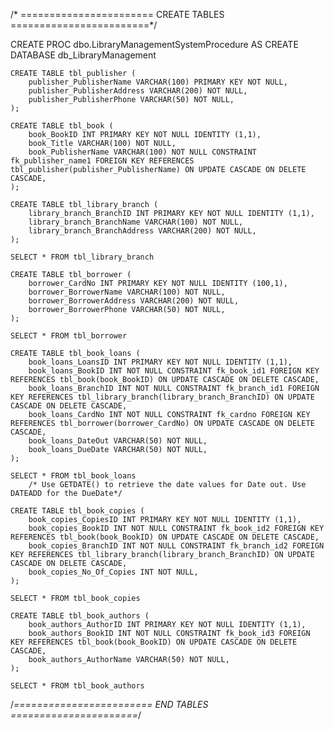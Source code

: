 /* ======================= CREATE TABLES ========================*/

CREATE PROC dbo.LibraryManagementSystemProcedure
AS
CREATE DATABASE db_LibraryManagement

	CREATE TABLE tbl_publisher (
		publisher_PublisherName VARCHAR(100) PRIMARY KEY NOT NULL,
		publisher_PublisherAddress VARCHAR(200) NOT NULL,
		publisher_PublisherPhone VARCHAR(50) NOT NULL,
	);

	CREATE TABLE tbl_book (
		book_BookID INT PRIMARY KEY NOT NULL IDENTITY (1,1),
		book_Title VARCHAR(100) NOT NULL,
		book_PublisherName VARCHAR(100) NOT NULL CONSTRAINT fk_publisher_name1 FOREIGN KEY REFERENCES tbl_publisher(publisher_PublisherName) ON UPDATE CASCADE ON DELETE CASCADE,
	);

	CREATE TABLE tbl_library_branch (
		library_branch_BranchID INT PRIMARY KEY NOT NULL IDENTITY (1,1),
		library_branch_BranchName VARCHAR(100) NOT NULL,
		library_branch_BranchAddress VARCHAR(200) NOT NULL,
	);

	SELECT * FROM tbl_library_branch

	CREATE TABLE tbl_borrower (
		borrower_CardNo INT PRIMARY KEY NOT NULL IDENTITY (100,1),
		borrower_BorrowerName VARCHAR(100) NOT NULL,
		borrower_BorrowerAddress VARCHAR(200) NOT NULL,
		borrower_BorrowerPhone VARCHAR(50) NOT NULL,
	);

	SELECT * FROM tbl_borrower

	CREATE TABLE tbl_book_loans (
		book_loans_LoansID INT PRIMARY KEY NOT NULL IDENTITY (1,1),
		book_loans_BookID INT NOT NULL CONSTRAINT fk_book_id1 FOREIGN KEY REFERENCES tbl_book(book_BookID) ON UPDATE CASCADE ON DELETE CASCADE,
		book_loans_BranchID INT NOT NULL CONSTRAINT fk_branch_id1 FOREIGN KEY REFERENCES tbl_library_branch(library_branch_BranchID) ON UPDATE CASCADE ON DELETE CASCADE,
		book_loans_CardNo INT NOT NULL CONSTRAINT fk_cardno FOREIGN KEY REFERENCES tbl_borrower(borrower_CardNo) ON UPDATE CASCADE ON DELETE CASCADE,
		book_loans_DateOut VARCHAR(50) NOT NULL,
		book_loans_DueDate VARCHAR(50) NOT NULL,
	);

	SELECT * FROM tbl_book_loans
		/* Use GETDATE() to retrieve the date values for Date out. Use DATEADD for the DueDate*/
	 
	CREATE TABLE tbl_book_copies (
		book_copies_CopiesID INT PRIMARY KEY NOT NULL IDENTITY (1,1),
		book_copies_BookID INT NOT NULL CONSTRAINT fk_book_id2 FOREIGN KEY REFERENCES tbl_book(book_BookID) ON UPDATE CASCADE ON DELETE CASCADE,
		book_copies_BranchID INT NOT NULL CONSTRAINT fk_branch_id2 FOREIGN KEY REFERENCES tbl_library_branch(library_branch_BranchID) ON UPDATE CASCADE ON DELETE CASCADE,
		book_copies_No_Of_Copies INT NOT NULL,
	);

	SELECT * FROM tbl_book_copies

	CREATE TABLE tbl_book_authors (
		book_authors_AuthorID INT PRIMARY KEY NOT NULL IDENTITY (1,1),
		book_authors_BookID INT NOT NULL CONSTRAINT fk_book_id3 FOREIGN KEY REFERENCES tbl_book(book_BookID) ON UPDATE CASCADE ON DELETE CASCADE,
		book_authors_AuthorName VARCHAR(50) NOT NULL,
	);

	SELECT * FROM tbl_book_authors

/*======================== END TABLES ======================*/



